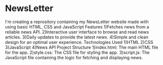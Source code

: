 # NewsLetter
I'm creating a reprository containing my NewsLetter website made with using basic HTML, CSS and JavaScript
Features
1)Fetches news from a reliable news API.
2)Interactive user interface to browse and read news articles.
3)Daily updates to provide the latest news.
4)Simple and clean design for an optimal user experience.
Technologies Used
1)HTML
2)CSS
3)JavaScript
4)News API
Project Structure
1)index.html: The main HTML file for the app.
2)style.css: The CSS file for styling the app.
3)script.js: The JavaScript file containing the logic for fetching and displaying news.
